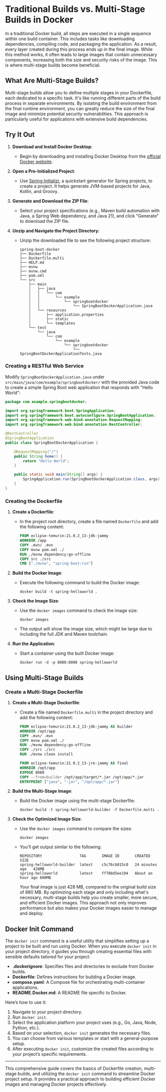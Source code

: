 # Traditional Builds vs. Multi-Stage Builds in Docker

In a traditional Docker build, all steps are executed in a single sequence within one build container. This includes tasks like downloading dependencies, compiling code, and packaging the application. As a result, every layer created during this process ends up in the final image. While this method works, it often leads to large images that contain unnecessary components, increasing both the size and security risks of the image. This is where multi-stage builds become beneficial.

## What Are Multi-Stage Builds?

Multi-stage builds allow you to define multiple stages in your Dockerfile, each dedicated to a specific task. It's like running different parts of the build process in separate environments. By isolating the build environment from the final runtime environment, you can greatly reduce the size of the final image and minimize potential security vulnerabilities. This approach is particularly useful for applications with extensive build dependencies.

## Try It Out

1. **Download and Install Docker Desktop**:
   - Begin by downloading and installing Docker Desktop from the [official Docker website](https://www.docker.com/products/docker-desktop).

2. **Open a Pre-Initialized Project**:
   - Use [Spring Initializr](https://start.spring.io/#!type=maven-project&language=java&platformVersion=3.3.0-M3&packaging=jar&jvmVersion=21&groupId=com.example&artifactId=spring-boot-docker&name=spring-boot-docker&description=Demo%20project%20for%20Spring%20Boot&packageName=com.example.spring-boot-docker&dependencies=web), a quickstart generator for Spring projects, to create a project. It helps generate JVM-based projects for Java, Kotlin, and Groovy.

3. **Generate and Download the ZIP File**:
   - Select your project specifications (e.g., Maven build automation with Java, a Spring Web dependency, and Java 21), and click "Generate" to download the ZIP file.

4. **Unzip and Navigate the Project Directory**:
   - Unzip the downloaded file to see the following project structure:
     ```
     spring-boot-docker
     ├── Dockerfile
     ├── Dockerfile.multi
     ├── HELP.md
     ├── mvnw
     ├── mvnw.cmd
     ├── pom.xml
     └── src
         ├── main
         │   ├── java
         │   │   └── com
         │   │       └── example
         │   │           └── springbootdocker
         │   │               └── SpringBootDockerApplication.java
         │   └── resources
         │       ├── application.properties
         │       ├── static
         │       └── templates
         └── test
             └── java
                 └── com
                     └── example
                         └── springbootdocker
                             └── SpringBootDockerApplicationTests.java
     ```

### Creating a RESTful Web Service

Modify `SpringBootDockerApplication.java` under `src/main/java/com/example/springbootdocker/` with the provided Java code to create a simple Spring Boot web application that responds with "Hello World":

```java
package com.example.springbootdocker;

import org.springframework.boot.SpringApplication;
import org.springframework.boot.autoconfigure.SpringBootApplication;
import org.springframework.web.bind.annotation.RequestMapping;
import org.springframework.web.bind.annotation.RestController;

@RestController
@SpringBootApplication
public class SpringBootDockerApplication {

    @RequestMapping("/")
    public String home() {
        return "Hello World";
    }

    public static void main(String[] args) {
        SpringApplication.run(SpringBootDockerApplication.class, args);
    }
}

```

### Creating the Dockerfile

1. **Create a Dockerfile**:
   - In the project root directory, create a file named `Dockerfile` and add the following content:
     ```dockerfile
     FROM eclipse-temurin:21.0.2_13-jdk-jammy
     WORKDIR /app
     COPY .mvn/ .mvn
     COPY mvnw pom.xml ./
     RUN ./mvnw dependency:go-offline
     COPY src ./src
     CMD ["./mvnw", "spring-boot:run"]
     ```

2. **Build the Docker Image**:
   - Execute the following command to build the Docker image:
     ```
     docker build -t spring-helloworld .
     ```

3. **Check the Image Size**:
   - Use the `docker images` command to check the image size:
     ```
     docker images
     ```
   - The output will show the image size, which might be large due to including the full JDK and Maven toolchain.

4. **Run the Application**:
   - Start a container using the built Docker image:
     ```
     docker run -d -p 8080:8080 spring-helloworld
     ```

## Using Multi-Stage Builds

### Create a Multi-Stage Dockerfile

1. **Create a Multi-Stage Dockerfile**:
   - Create a file named `Dockerfile.multi` in the project directory and add the following content:
     ```dockerfile
     FROM eclipse-temurin:21.0.2_13-jdk-jammy AS builder
     WORKDIR /opt/app
     COPY .mvn/ .mvn
     COPY mvnw pom.xml ./
     RUN ./mvnw dependency:go-offline
     COPY ./src ./src
     RUN ./mvnw clean install

     FROM eclipse-temurin:21.0.2_13-jre-jammy AS final
     WORKDIR /opt/app
     EXPOSE 8080
     COPY --from=builder /opt/app/target/*.jar /opt/app/*.jar
     ENTRYPOINT ["java", "-jar", "/opt/app/*.jar"]
     ```

2. **Build the Multi-Stage Image**:
   - Build the Docker image using the multi-stage Dockerfile:
     ```
     docker build -t spring-helloworld-builder -f Dockerfile.multi .
     ```

3. **Check the Optimized Image Size**:
   - Use the `docker images` command to compare the sizes:
     ```
     docker images
     ```
   - You'll get output similar to the following:
     ```
     REPOSITORY                 TAG       IMAGE ID       CREATED          SIZE
     spring-helloworld-builder  latest    c5c76cb815c0   24 minutes ago   428MB
     spring-helloworld          latest    ff708d5ee194   About an hour ago 880MB
     ```
     Your final image is just 428 MB, compared to the original build size of 880 MB. By optimizing each stage and only including what's necessary, multi-stage builds help you create smaller, more secure, and efficient Docker images. This approach not only improves performance but also makes your Docker images easier to manage and deploy.

## Docker Init Command

The `docker init` command is a useful utility that simplifies setting up a project to be built and run using Docker. When you execute `docker init` in your project directory, it guides you through creating essential files with sensible defaults tailored for your project:

- **.dockerignore**: Specifies files and directories to exclude from Docker builds.
- **Dockerfile**: Defines instructions for building a Docker image.
- **compose.yaml**: A Compose file for orchestrating multi-container applications.
- **README.Docker.md**: A README file specific to Docker.

Here’s how to use it:

1. Navigate to your project directory.
2. Run `docker init`.
3. Select the application platform your project uses (e.g., Go, Java, Node, Python, etc.).
4. Based on your selection, `docker init` generates the necessary files.
5. You can choose from various templates or start with a general-purpose setup.
6. After executing `docker init`, customize the created files according to your project’s specific requirements.

---

This comprehensive guide covers the basics of Dockerfile creation, multi-stage builds, and utilizing the `docker init` command to streamline Docker project setup. It provides a practical approach to building efficient Docker images and managing Docker projects effectively.

